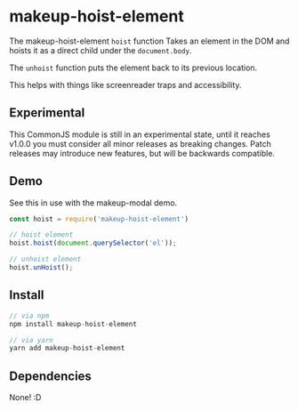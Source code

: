 # makeup-hoist-element

The makeup-hoist-element `hoist` function Takes an element in the DOM and hoists it as a direct child under the `document.body`.

The `unhoist` function puts the element back to its previous location. 

This helps with things like screenreader traps and accessibility. 

## Experimental

This CommonJS module is still in an experimental state, until it reaches v1.0.0 you must consider all minor releases as breaking changes. Patch releases may introduce new features, but will be backwards compatible.

## Demo

See this in use with the makeup-modal demo.

```js 
const hoist = require('makeup-hoist-element')

// hoist element
hoist.hoist(document.querySelector('el'));

// unhoist element
hoist.unHoist();
```

## Install

```js
// via npm
npm install makeup-hoist-element

// via yarn
yarn add makeup-hoist-element
```

## Dependencies 

None! :D